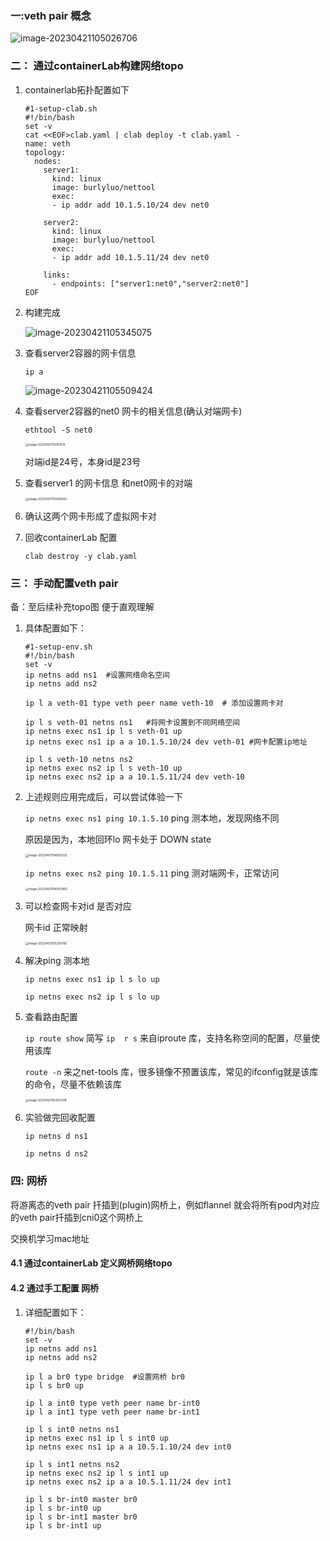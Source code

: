 ### 一:veth pair 概念

![image-20230421105026706](./assets/image-20230421105026706.png) 



### 二： 通过containerLab构建网络topo

1. containerlab拓扑配置如下

   ```shell
   #1-setup-clab.sh
   #!/bin/bash
   set -v
   cat <<EOF>clab.yaml | clab deploy -t clab.yaml -
   name: veth
   topology:
     nodes:
       server1:
         kind: linux
         image: burlyluo/nettool
         exec:
         - ip addr add 10.1.5.10/24 dev net0
         
       server2:
         kind: linux
         image: burlyluo/nettool
         exec:
         - ip addr add 10.1.5.11/24 dev net0
         
       links:
         - endpoints: ["server1:net0","server2:net0"]
   EOF
   ```

2. 构建完成

   ![image-20230421105345075](./assets/image-20230421105345075.png)

3. 查看server2容器的网卡信息

   `ip a`

   ![image-20230421105509424](./assets/image-20230421105509424.png)

4. 查看server2容器的net0 网卡的相关信息(确认对端网卡)

   `ethtool -S net0` 

   <img src="./assets/image-20230421110157013.png" alt="image-20230421110157013" style="zoom:33%;" /> 

   对端id是24号，本身id是23号

5. 查看server1 的网卡信息 和net0网卡的对端

   <img src="./assets/image-20230421110439393.png" alt="image-20230421110439393" style="zoom:33%;" /> 

6. 确认这两个网卡形成了虚拟网卡对

7. 回收containerLab 配置

   `clab destroy -y clab.yaml`

   

### 三： 手动配置veth pair

 备：至后续补充topo图 便于直观理解

1. 具体配置如下：

   ```shell
   #1-setup-env.sh
   #!/bin/bash
   set -v
   ip netns add ns1  #设置网络命名空间
   ip netns add ns2
   
   ip l a veth-01 type veth peer name veth-10  # 添加设置网卡对
   
   ip l s veth-01 netns ns1   #将网卡设置到不同网络空间
   ip netns exec ns1 ip l s veth-01 up 
   ip netns exec ns1 ip a a 10.1.5.10/24 dev veth-01 #网卡配置ip地址
   
   ip l s veth-10 netns ns2
   ip netns exec ns2 ip l s veth-10 up 
   ip netns exec ns2 ip a a 10.1.5.11/24 dev veth-10
   ```

2. 上述规则应用完成后，可以尝试体验一下

   `ip netns exec ns1 ping 10.1.5.10`  ping 测本地，发现网络不同

   原因是因为，本地回环lo 网卡处于 DOWN state

   <img src="./assets/image-20230421154655232.png" alt="image-20230421154655232" style="zoom:33%;" /> 

   `ip netns exec ns2 ping 10.1.5.11` ping 测对端网卡，正常访问

   <img src="./assets/image-20230421154957960.png" alt="image-20230421154957960" style="zoom:33%;" /> 

3. 可以检查网卡对id 是否对应

   网卡id 正常映射

   <img src="./assets/image-20230421155258782.png" alt="image-20230421155258782" style="zoom:33%;" /> 

4. 解决ping 测本地

   `ip netns exec ns1 ip l s lo up`

   `ip netns exec ns2 ip l s lo up `

   

5. 查看路由配置

   `ip route show` 简写 `ip  r s` 来自iproute 库，支持名称空间的配置，尽量使用该库

   `route -n` 来之net-tools 库，很多镜像不预置该库，常见的ifconfig就是该库的命令，尽量不依赖该库

   <img src="./assets/image-20230421163021378.png" alt="image-20230421163021378" style="zoom:33%;" /> 

6. 实验做完回收配置

   `ip netns d ns1`

   `ip netns d ns2` 




### 四: 网桥

将游离态的veth pair 扦插到(plugin)网桥上，例如flannel 就会将所有pod内对应的veth pair扦插到cni0这个网桥上

交换机学习mac地址

#### 4.1 通过containerLab 定义网桥网络topo



#### 4.2 通过手工配置 网桥

1. 详细配置如下：

   ```shell
   #!/bin/bash
   set -v
   ip netns add ns1
   ip netns add ns2
   
   ip l a br0 type bridge  #设置网桥 br0
   ip l s br0 up
   
   ip l a int0 type veth peer name br-int0
   ip l a int1 type veth peer name br-int1
   
   ip l s int0 netns ns1
   ip netns exec ns1 ip l s int0 up 
   ip netns exec ns1 ip a a 10.5.1.10/24 dev int0
   
   ip l s int1 netns ns2
   ip netns exec ns2 ip l s int1 up
   ip netns exec ns2 ip a a 10.5.1.11/24 dev int1
   
   ip l s br-int0 master br0
   ip l s br-int0 up
   ip l s br-int1 master br0
   ip l s br-int1 up 
   
   
   ```

   
